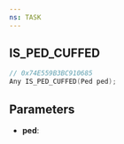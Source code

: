 ```yaml
---
ns: TASK
---
```

## IS_PED_CUFFED

```c
// 0x74E559B3BC910685
Any IS_PED_CUFFED(Ped ped);
```

## Parameters
* **ped**:
